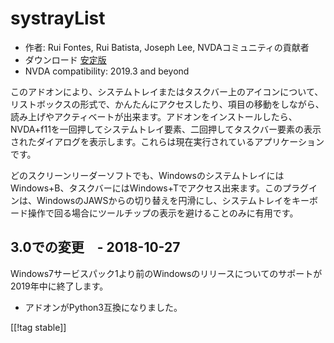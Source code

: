 # systrayList #

*   作者: Rui Fontes, Rui Batista, Joseph Lee, NVDAコミュニティの貢献者
*   ダウンロード [安定版][1]
*   NVDA compatibility: 2019.3 and beyond

このアドオンにより、システムトレイまたはタスクバー上のアイコンについて、リストボックスの形式で、かんたんにアクセスしたり、項目の移動をしながら、読み上げやアクティベートが出来ます。アドオンをインストールしたら、NVDA+f11を一回押してシステムトレイ要素、二回押してタスクバー要素の表示されたダイアログを表示します。これらは現在実行されているアプリケーションです。

どのスクリーンリーダーソフトでも、WindowsのシステムトレイにはWindows+B、タスクバーにはWindows+Tでアクセス出来ます。このプラグインは、WindowsのJAWSからの切り替えを円滑にし、システムトレイをキーボード操作で回る場合にツールチップの表示を避けることのみに有用です。

## 3.0での変更　- 2018-10-27 ##

Windows7サービスパック1より前のWindowsのリリースについてのサポートが2019年中に終了します。

* アドオンがPython3互換になりました。

[[!tag stable]]

[1]: https://github.com/ruifontes/systrayList/releases/download/2024.03.23/systrayList-2024.03.23.nvda-addon
